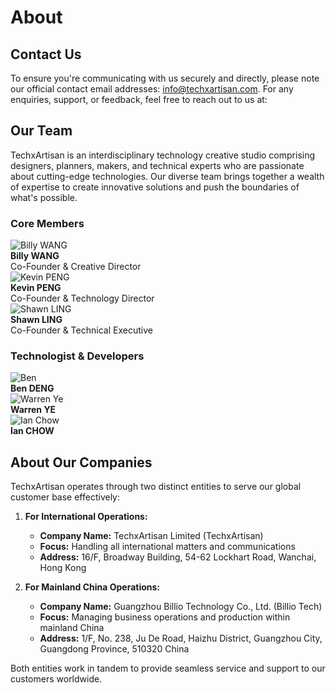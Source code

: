 # About

## Contact Us

To ensure you're communicating with us securely and directly, please note our official contact email addresses: [info@techxartisan.com](mailto:info@techxartisan.com). For any enquiries, support, or feedback, feel free to reach out to us at:

## Our Team

TechxArtisan is an interdisciplinary technology creative studio comprising designers, planners, makers, and technical experts who are passionate about cutting-edge technologies. Our diverse team brings together a wealth of expertise to create innovative solutions and push the boundaries of what's possible.

### Core Members

<div class="team-section">
  <div class="team-member">
    <img src="/images/team/billywang.jpg" alt="Billy WANG" class="team-avatar">
    <div class="team-info">
      <strong>Billy WANG</strong><br>
      Co-Founder & Creative Director<br>
      <a href="https://github.com/youyoubilly" class="social-link">
        <i class="fab fa-github"></i>
      </a>
      <a href="https://x.com/BillyWangRB" class="social-link">
        <i class="fab fa-twitter"></i>
      </a>
      <a href="https://mastodon.social/@youyoubilly" class="social-link">
        <i class="fab fa-mastodon"></i>
      </a>
    </div>
  </div>

  <div class="team-member">
    <img src="/images/team/kevinpeng.jpg" alt="Kevin PENG" class="team-avatar">
    <div class="team-info">
      <strong>Kevin PENG</strong><br>
      Co-Founder & Technology Director<br>
      <a href="https://github.com/kevinzjpeng" class="social-link">
        <i class="fab fa-github"></i>
      </a>
      <a href="https://x.com/tech_kevinp" class="social-link">
        <i class="fab fa-twitter"></i>
      </a>
    </div>
  </div>

  <div class="team-member">
    <img src="/images/team/shawnling.jpg" alt="Shawn LING" class="team-avatar">
    <div class="team-info">
      <strong>Shawn LING</strong><br>
      Co-Founder & Technical Executive<br>
    </div>
      <a href="https://github.com/ling3ye" class="social-link">
        <i class="fab fa-github"></i>
      </a>
  </div>

</div>

### Technologist & Developers

<div class="team-section">
  <div class="team-member">
    <img src="/images/team/bendeng.jpg" alt="Ben" class="team-avatar">
    <div class="team-info">
      <strong>Ben DENG</strong><br>
    </div>
  </div>

  <div class="team-member">
    <img src="/images/team/warrenye.jpg" alt="Warren Ye" class="team-avatar">
    <div class="team-info">
      <strong>Warren YE</strong><br>
    </div>
  </div>

  <div class="team-member">
    <img src="/images/team/ianchow.jpg" alt="Ian Chow" class="team-avatar">
    <div class="team-info">
      <strong>Ian CHOW</strong><br>
    </div>
  </div>
</div>

## About Our Companies

TechxArtisan operates through two distinct entities to serve our global customer base effectively:

1. **For International Operations:**
    - **Company Name:** TechxArtisan Limited (TechxArtisan)
    - **Focus:** Handling all international matters and communications
    - **Address:** 16/F, Broadway Building, 54-62 Lockhart Road, Wanchai, Hong Kong

2. **For Mainland China Operations:**
    - **Company Name:** Guangzhou Billio Technology Co., Ltd. (Billio Tech)
    - **Focus:** Managing business operations and production within mainland China
    - **Address:** 1/F, No. 238, Ju De Road, Haizhu District, Guangzhou City, Guangdong Province, 510320 China

Both entities work in tandem to provide seamless service and support to our customers worldwide.